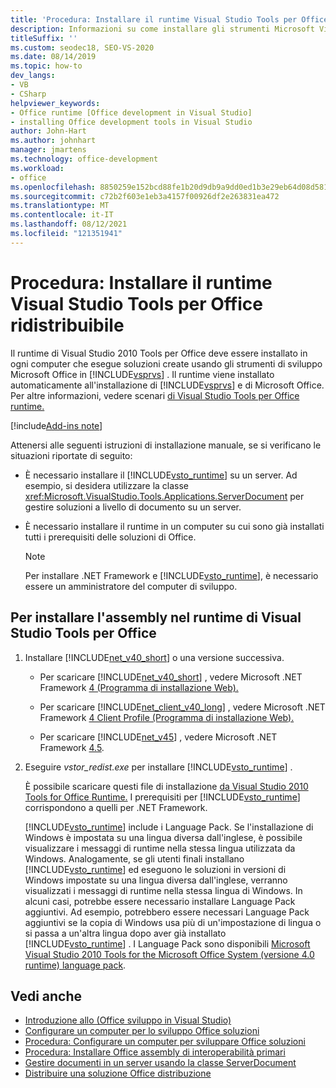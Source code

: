 ```yaml
---
title: 'Procedura: Installare il runtime Visual Studio Tools per Office ridistribuibile'
description: Informazioni su come installare gli strumenti Microsoft Visual Studio 2010 per Office runtime ridistribuibile.
titleSuffix: ''
ms.custom: seodec18, SEO-VS-2020
ms.date: 08/14/2019
ms.topic: how-to
dev_langs:
- VB
- CSharp
helpviewer_keywords:
- Office runtime [Office development in Visual Studio]
- installing Office development tools in Visual Studio
author: John-Hart
ms.author: johnhart
manager: jmartens
ms.technology: office-development
ms.workload:
- office
ms.openlocfilehash: 8850259e152bcd88fe1b20d9db9a9dd0ed1b3e29eb64d08d58148ef0a3983559
ms.sourcegitcommit: c72b2f603e1eb3a4157f00926df2e263831ea472
ms.translationtype: MT
ms.contentlocale: it-IT
ms.lasthandoff: 08/12/2021
ms.locfileid: "121351941"
---
```

# <a name="how-to-install-the-visual-studio-tools-for-office-runtime-redistributable"></a>Procedura: Installare il runtime Visual Studio Tools per Office ridistribuibile
  Il runtime di Visual Studio 2010 Tools per Office deve essere installato in ogni computer che esegue soluzioni create usando gli strumenti di sviluppo Microsoft Office in [!INCLUDE[vsprvs](../sharepoint/includes/vsprvs-md.md)] . Il runtime viene installato automaticamente all'installazione di [!INCLUDE[vsprvs](../sharepoint/includes/vsprvs-md.md)] e di Microsoft Office. Per altre informazioni, vedere scenari [di Visual Studio Tools per Office runtime.](../vsto/visual-studio-tools-for-office-runtime-installation-scenarios.md)

[!include[Add-ins note](includes/addinsnote.md)]

 Attenersi alle seguenti istruzioni di installazione manuale, se si verificano le situazioni riportate di seguito:

- È necessario installare il [!INCLUDE[vsto_runtime](../vsto/includes/vsto-runtime-md.md)] su un server. Ad esempio, si desidera utilizzare la classe <xref:Microsoft.VisualStudio.Tools.Applications.ServerDocument> per gestire soluzioni a livello di documento su un server.

- È necessario installare il runtime in un computer su cui sono già installati tutti i prerequisiti delle soluzioni di Office.

    > [!NOTE]
    > Per installare .NET Framework e [!INCLUDE[vsto_runtime](../vsto/includes/vsto-runtime-md.md)], è necessario essere un amministratore del computer di sviluppo.

## <a name="to-install-the-visual-studio-tools-for-office-runtime"></a>Per installare l'assembly nel runtime di Visual Studio Tools per Office

1. Installare [!INCLUDE[net_v40_short](../sharepoint/includes/net-v40-short-md.md)] o una versione successiva.

    - Per scaricare [!INCLUDE[net_v40_short](../sharepoint/includes/net-v40-short-md.md)] , vedere Microsoft .NET Framework [4 (Programma di installazione Web).](https://www.microsoft.com/download/details.aspx?id=17851)

    - Per scaricare [!INCLUDE[net_client_v40_long](../vsto/includes/net-client-v40-long-md.md)] , vedere Microsoft .NET Framework [4 Client Profile (Programma di installazione Web).](https://www.microsoft.com/download/details.aspx?id=17113)

    - Per scaricare [!INCLUDE[net_v45](../vsto/includes/net-v45-md.md)] , vedere Microsoft .NET Framework [4.5](https://www.microsoft.com/download/details.aspx?id=30653).

2. Eseguire *vstor_redist.exe* per installare [!INCLUDE[vsto_runtime](../vsto/includes/vsto-runtime-md.md)] .

     È possibile scaricare questi file di installazione [da Visual Studio 2010 Tools for Office Runtime.](https://www.microsoft.com/download/details.aspx?id=56961) I prerequisiti per [!INCLUDE[vsto_runtime](../vsto/includes/vsto-runtime-md.md)] corrispondono a quelli per .NET Framework.

     [!INCLUDE[vsto_runtime](../vsto/includes/vsto-runtime-md.md)] include i Language Pack. Se l'installazione di Windows è impostata su una lingua diversa dall'inglese, è possibile visualizzare i messaggi di runtime nella stessa lingua utilizzata da Windows. Analogamente, se gli utenti finali installano [!INCLUDE[vsto_runtime](../vsto/includes/vsto-runtime-md.md)] ed eseguono le soluzioni in versioni di Windows impostate su una lingua diversa dall'inglese, verranno visualizzati i messaggi di runtime nella stessa lingua di Windows. In alcuni casi, potrebbe essere necessario installare Language Pack aggiuntivi. Ad esempio, potrebbero essere necessari Language Pack aggiuntivi se la copia di Windows usa più di un'impostazione di lingua o si passa a un'altra lingua dopo aver già installato [!INCLUDE[vsto_runtime](../vsto/includes/vsto-runtime-md.md)] . I Language Pack sono disponibili [Microsoft Visual Studio 2010 Tools for the Microsoft Office System (versione 4.0 runtime) language pack](https://www.microsoft.com/download/details.aspx?id=54246).

## <a name="see-also"></a>Vedi anche
- [Introduzione allo &#40;Office sviluppo in Visual Studio&#41;](../vsto/getting-started-office-development-in-visual-studio.md)
- [Configurare un computer per lo sviluppo Office soluzioni](../vsto/configuring-a-computer-to-develop-office-solutions.md)
- [Procedura: Configurare un computer per sviluppare Office soluzioni](../vsto/how-to-configure-a-computer-to-develop-office-solutions.md)
- [Procedura: Installare Office assembly di interoperabilità primari](../vsto/how-to-install-office-primary-interop-assemblies.md)
- [Gestire documenti in un server usando la classe ServerDocument](../vsto/managing-documents-on-a-server-by-using-the-serverdocument-class.md)
- [Distribuire una soluzione Office distribuzione](../vsto/deploying-an-office-solution.md)
